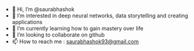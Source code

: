 - 👋 Hi, I’m @saurabhashok
- 👀 I’m interested in deep neural networks, data storytelling and creating applications 
- 🌱 I’m currently learning how to gain mastery over life
- 💞️ I’m looking to collaborate on github
- 📫 How to reach me : saurabhashok93@gmail.com

<!---
saurabhashok/saurabhashok is a ✨ special ✨ repository because its `README.md` (this file) appears on your GitHub profile.
You can click the Preview link to take a look at your changes.
--->
